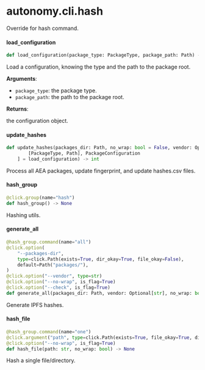 <a id="autonomy.cli.hash"></a>

# autonomy.cli.hash

Override for hash command.

<a id="autonomy.cli.hash.load_configuration"></a>

#### load`_`configuration

```python
def load_configuration(package_type: PackageType, package_path: Path) -> PackageConfiguration
```

Load a configuration, knowing the type and the path to the package root.

**Arguments**:

- `package_type`: the package type.
- `package_path`: the path to the package root.

**Returns**:

the configuration object.

<a id="autonomy.cli.hash.update_hashes"></a>

#### update`_`hashes

```python
def update_hashes(packages_dir: Path, no_wrap: bool = False, vendor: Optional[str] = None, config_loader: Callable[
        [PackageType, Path], PackageConfiguration
    ] = load_configuration) -> int
```

Process all AEA packages, update fingerprint, and update hashes.csv files.

<a id="autonomy.cli.hash.hash_group"></a>

#### hash`_`group

```python
@click.group(name="hash")
def hash_group() -> None
```

Hashing utils.

<a id="autonomy.cli.hash.generate_all"></a>

#### generate`_`all

```python
@hash_group.command(name="all")
@click.option(
    "--packages-dir",
    type=click.Path(exists=True, dir_okay=True, file_okay=False),
    default=Path("packages/"),
)
@click.option("--vendor", type=str)
@click.option("--no-wrap", is_flag=True)
@click.option("--check", is_flag=True)
def generate_all(packages_dir: Path, vendor: Optional[str], no_wrap: bool, check: bool) -> None
```

Generate IPFS hashes.

<a id="autonomy.cli.hash.hash_file"></a>

#### hash`_`file

```python
@hash_group.command(name="one")
@click.argument("path", type=click.Path(exists=True, file_okay=True, dir_okay=True))
@click.option("--no-wrap", is_flag=True)
def hash_file(path: str, no_wrap: bool) -> None
```

Hash a single file/directory.

